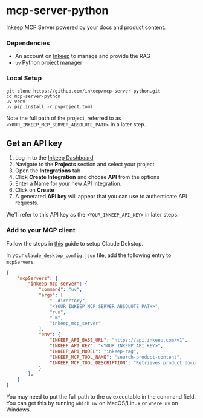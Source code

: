 # mcp-server-python
Inkeep MCP Server powered by your docs and product content.

### Dependencies

- An account on [Inkeep](https://inkeep.com) to manage and provide the RAG
- [`uv`](https://github.com/astral-sh/uv) Python project manager

### Local Setup

```
git clone https://github.com/inkeep/mcp-server-python.git
cd mcp-server-python
uv venv
uv pip install -r pyproject.toml
```

Note the full path of the project, referred to as `<YOUR_INKEEP_MCP_SERVER_ABSOLUTE_PATH>` in a later step.

## Get an API key

1. Log in to the [Inkeep Dashboard](https://portal.inkeep.com)
2. Navigate to the **Projects** section and select your project
3. Open the **Integrations** tab
4. Click **Create Integration** and choose **API** from the options
5. Enter a Name for your new API integration.
6. Click on **Create**
7. A generated **API key** will appear that you can use to authenticate API requests.

We'll refer to this API key as the `<YOUR_INKEEP_API_KEY>` in later steps.

### Add to your MCP client

Follow the steps in [this](https://modelcontextprotocol.io/quickstart/user) guide to setup Claude Dekstop.

In your `claude_desktop_config.json` file, add the following entry to `mcpServers`.

```json claude_desktop_config.json
{
    "mcpServers": {
        "inkeep-mcp-server": {
            "command": "uv",
            "args": [
                "--directory",
                "<YOUR_INKEEP_MCP_SERVER_ABSOLUTE_PATH>",
                "run",
                "-m",
                "inkeep_mcp_server"
            ],
            "env": {
                "INKEEP_API_BASE_URL": "https://api.inkeep.com/v1",
                "INKEEP_API_KEY": "<YOUR_INKEEP_API_KEY>",
                "INKEEP_API_MODEL": "inkeep-rag",
                "INKEEP_MCP_TOOL_NAME": "search-product-content",
                "INKEEP_MCP_TOOL_DESCRIPTION": "Retrieves product documentation about Inkeep. The query should be framed as a conversational question about Inkeep."
            }
        },
    }
}
```

You may need to put the full path to the `uv` executable in the command field. You can get this by running `which uv` on MacOS/Linux or `where uv` on Windows.
